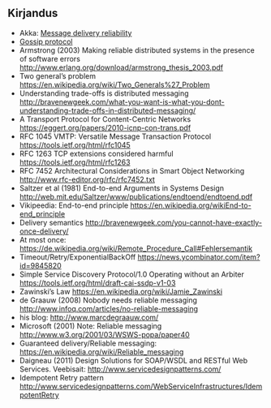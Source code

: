## Kirjandus
- Akka: [Message delivery reliability](http://doc.akka.io/docs/akka/2.4.0/general/message-delivery-reliability.html)
- [Gossip protocol](https://en.wikipedia.org/wiki/Gossip_protocol)
- Armstrong (2003) Making reliable distributed systems in the presence of software errors http://www.erlang.org/download/armstrong_thesis_2003.pdf
- Two general’s problem https://en.wikipedia.org/wiki/Two_Generals%27_Problem
- Understanding trade-offs is distributed messaging http://bravenewgeek.com/what-you-want-is-what-you-dont-understanding-trade-offs-in-distributed-messaging/ 
- A Transport Protocol for Content-Centric Networks https://eggert.org/papers/2010-icnp-con-trans.pdf 
- RFC 1045 VMTP: Versatile Message Transaction Protocol https://tools.ietf.org/html/rfc1045 
- RFC 1263 TCP extensions considered harmful https://tools.ietf.org/html/rfc1263 
- RFC 7452 Architectural Considerations in Smart Object Networking http://www.rfc-editor.org/rfc/rfc7452.txt 
- Saltzer et al (1981) End-to-end Arguments in Systems Design http://web.mit.edu/Saltzer/www/publications/endtoend/endtoend.pdf 
- Vikipeedia: End-to-end principle https://en.wikipedia.org/wikiEnd-to-end_principle
- Delivery semantics http://bravenewgeek.com/you-cannot-have-exactly-once-delivery/ 
- At most once: https://de.wikipedia.org/wiki/Remote_Procedure_Call#Fehlersemantik 
- Timeout/Retry/ExponentialBackOff  https://news.ycombinator.com/item?id=9845820 
- Simple Service Discovery Protocol/1.0 Operating without an Arbiter https://tools.ietf.org/html/draft-cai-ssdp-v1-03 
- Zawinski’s Law https://en.wikipedia.org/wiki/Jamie_Zawinski 
- de Graauw (2008) Nobody needs reliable messaging http://www.infoq.com/articles/no-reliable-messaging
- his blog: http://www.marcdegraauw.com/ 
- Microsoft (2001) Note: Reliable messaging http://www.w3.org/2001/03/WSWS-popa/paper40
- Guaranteed delivery/Reliable messaging: https://en.wikipedia.org/wiki/Reliable_messaging 
- Daigneau (2011) Design Solutions for SOAP/WSDL and RESTful Web Services. Veebisait: http://www.servicedesignpatterns.com/ 
- Idempotent Retry pattern http://www.servicedesignpatterns.com/WebServiceInfrastructures/IdempotentRetry 








